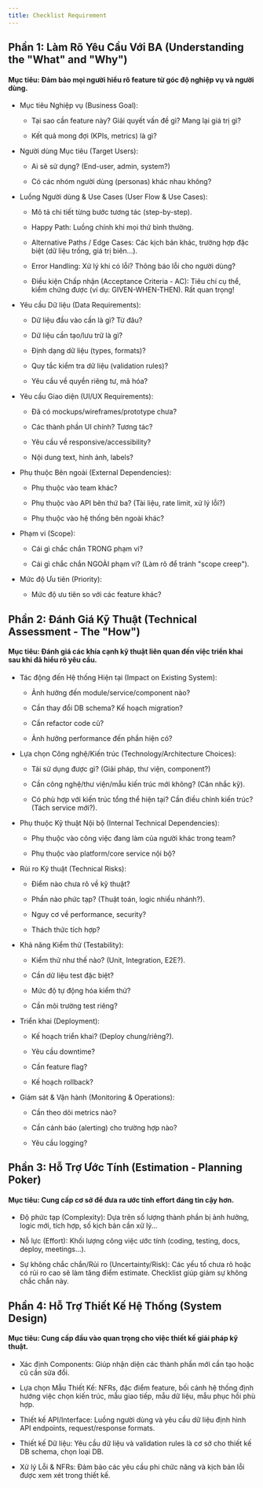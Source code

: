 ```yaml
---
title: Checklist Requirement
---
```


## Phần 1: Làm Rõ Yêu Cầu Với BA (Understanding the "What" and "Why")

#### Mục tiêu: Đảm bảo mọi người hiểu rõ feature từ góc độ nghiệp vụ và người dùng.

- Mục tiêu Nghiệp vụ (Business Goal):

  - Tại sao cần feature này? Giải quyết vấn đề gì? Mang lại giá trị gì?

  - Kết quả mong đợi (KPIs, metrics) là gì?

- Người dùng Mục tiêu (Target Users):

  - Ai sẽ sử dụng? (End-user, admin, system?)

  - Có các nhóm người dùng (personas) khác nhau không?

- Luồng Người dùng & Use Cases (User Flow & Use Cases):

  - Mô tả chi tiết từng bước tương tác (step-by-step).

  - Happy Path: Luồng chính khi mọi thứ bình thường.

  - Alternative Paths / Edge Cases: Các kịch bản khác, trường hợp đặc biệt (dữ liệu trống, giá trị biên...).

  - Error Handling: Xử lý khi có lỗi? Thông báo lỗi cho người dùng?

  - Điều kiện Chấp nhận (Acceptance Criteria - AC): Tiêu chí cụ thể, kiểm chứng được (ví dụ: GIVEN-WHEN-THEN). Rất quan trọng!

- Yêu cầu Dữ liệu (Data Requirements):

  - Dữ liệu đầu vào cần là gì? Từ đâu?

  - Dữ liệu cần tạo/lưu trữ là gì?

  - Định dạng dữ liệu (types, formats)?

  - Quy tắc kiểm tra dữ liệu (validation rules)?

  - Yêu cầu về quyền riêng tư, mã hóa?

- Yêu cầu Giao diện (UI/UX Requirements):

  - Đã có mockups/wireframes/prototype chưa?

  - Các thành phần UI chính? Tương tác?

  - Yêu cầu về responsive/accessibility?

  - Nội dung text, hình ảnh, labels?

- Phụ thuộc Bên ngoài (External Dependencies):

  - Phụ thuộc vào team khác?

  - Phụ thuộc vào API bên thứ ba? (Tài liệu, rate limit, xử lý lỗi?)

  - Phụ thuộc vào hệ thống bên ngoài khác?

- Phạm vi (Scope):

  - Cái gì chắc chắn TRONG phạm vi?

  - Cái gì chắc chắn NGOÀI phạm vi? (Làm rõ để tránh "scope creep").

- Mức độ Ưu tiên (Priority):

  - Mức độ ưu tiên so với các feature khác?

## Phần 2: Đánh Giá Kỹ Thuật (Technical Assessment - The "How")

#### Mục tiêu: Đánh giá các khía cạnh kỹ thuật liên quan đến việc triển khai sau khi đã hiểu rõ yêu cầu.

- Tác động đến Hệ thống Hiện tại (Impact on Existing System):

  - Ảnh hưởng đến module/service/component nào?

  - Cần thay đổi DB schema? Kế hoạch migration?

  - Cần refactor code cũ?

  - Ảnh hưởng performance đến phần hiện có?

- Lựa chọn Công nghệ/Kiến trúc (Technology/Architecture Choices):

  - Tái sử dụng được gì? (Giải pháp, thư viện, component?)

  - Cần công nghệ/thư viện/mẫu kiến trúc mới không? (Cân nhắc kỹ).

  - Có phù hợp với kiến trúc tổng thể hiện tại? Cần điều chỉnh kiến trúc? (Tách service mới?).

- Phụ thuộc Kỹ thuật Nội bộ (Internal Technical Dependencies):

  - Phụ thuộc vào công việc đang làm của người khác trong team?

  - Phụ thuộc vào platform/core service nội bộ?

- Rủi ro Kỹ thuật (Technical Risks):

  - Điểm nào chưa rõ về kỹ thuật?

  - Phần nào phức tạp? (Thuật toán, logic nhiều nhánh?).

  - Nguy cơ về performance, security?

  - Thách thức tích hợp?

- Khả năng Kiểm thử (Testability):

  - Kiểm thử như thế nào? (Unit, Integration, E2E?).

  - Cần dữ liệu test đặc biệt?

  - Mức độ tự động hóa kiểm thử?

  - Cần môi trường test riêng?

- Triển khai (Deployment):

  - Kế hoạch triển khai? (Deploy chung/riêng?).

  - Yêu cầu downtime?

  - Cần feature flag?

  - Kế hoạch rollback?

- Giám sát & Vận hành (Monitoring & Operations):

  - Cần theo dõi metrics nào?

  - Cần cảnh báo (alerting) cho trường hợp nào?

  - Yêu cầu logging?

## Phần 3: Hỗ Trợ Ước Tính (Estimation - Planning Poker)

#### Mục tiêu: Cung cấp cơ sở để đưa ra ước tính effort đáng tin cậy hơn.

- Độ phức tạp (Complexity): Dựa trên số lượng thành phần bị ảnh hưởng, logic mới, tích hợp, số kịch bản cần xử lý...

- Nỗ lực (Effort): Khối lượng công việc ước tính (coding, testing, docs, deploy, meetings...).

- Sự không chắc chắn/Rủi ro (Uncertainty/Risk): Các yếu tố chưa rõ hoặc có rủi ro cao sẽ làm tăng điểm estimate. Checklist giúp giảm sự không chắc chắn này.

## Phần 4: Hỗ Trợ Thiết Kế Hệ Thống (System Design)

#### Mục tiêu: Cung cấp đầu vào quan trọng cho việc thiết kế giải pháp kỹ thuật.

- Xác định Components: Giúp nhận diện các thành phần mới cần tạo hoặc cũ cần sửa đổi.

- Lựa chọn Mẫu Thiết Kế: NFRs, đặc điểm feature, bối cảnh hệ thống định hướng việc chọn kiến trúc, mẫu giao tiếp, mẫu dữ liệu, mẫu phục hồi phù hợp.

- Thiết kế API/Interface: Luồng người dùng và yêu cầu dữ liệu định hình API endpoints, request/response formats.

- Thiết kế Dữ liệu: Yêu cầu dữ liệu và validation rules là cơ sở cho thiết kế DB schema, chọn loại DB.

- Xử lý Lỗi & NFRs: Đảm bảo các yêu cầu phi chức năng và kịch bản lỗi được xem xét trong thiết kế.

